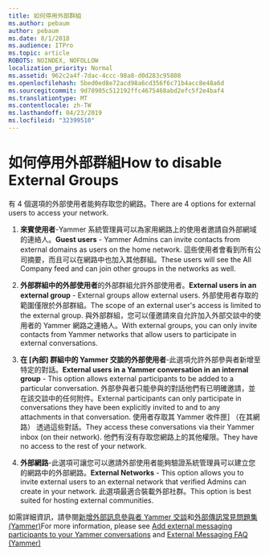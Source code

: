 ```yaml
---
title: 如何停用外部群組
ms.author: pebaum
author: pebaum
ms.date: 8/1/2018
ms.audience: ITPro
ms.topic: article
ROBOTS: NOINDEX, NOFOLLOW
localization_priority: Normal
ms.assetid: 962c2a4f-7dac-4ccc-98a8-d0d283c95808
ms.openlocfilehash: 5bed0ed8e72acd98a6cd356f6c71b4acc8e48a6d
ms.sourcegitcommit: 9d78905c512192ffc4675468abd2efc5f2e4baf4
ms.translationtype: MT
ms.contentlocale: zh-TW
ms.lasthandoff: 04/23/2019
ms.locfileid: "32399510"
---
```

# <a name="how-to-disable-external-groups"></a><span data-ttu-id="73ddd-102">如何停用外部群組</span><span class="sxs-lookup"><span data-stu-id="73ddd-102">How to disable External Groups</span></span>

<span data-ttu-id="73ddd-103">有 4 個選項的外部使用者能夠存取您的網路。</span><span class="sxs-lookup"><span data-stu-id="73ddd-103">There are 4 options for external users to access your network.</span></span>
  
1. <span data-ttu-id="73ddd-104">**來賓使用者**-Yammer 系統管理員可以為家用網路上的使用者邀請自外部網域的連絡人。</span><span class="sxs-lookup"><span data-stu-id="73ddd-104">**Guest users** - Yammer Admins can invite contacts from external domains as users on the home network.</span></span> <span data-ttu-id="73ddd-105">這些使用者會看到所有公司摘要，而且可以在網路中也加入其他群組。</span><span class="sxs-lookup"><span data-stu-id="73ddd-105">These users will see the All Company feed and can join other groups in the networks as well.</span></span> 
    
2. <span data-ttu-id="73ddd-106">**外部群組中的外部使用者**的外部群組允許外部使用者。</span><span class="sxs-lookup"><span data-stu-id="73ddd-106">**External users in an external group** - External groups allow external users.</span></span> <span data-ttu-id="73ddd-107">外部使用者存取的範圍僅限於外部群組。</span><span class="sxs-lookup"><span data-stu-id="73ddd-107">The scope of an external user's access is limited to the external group.</span></span> <span data-ttu-id="73ddd-108">與外部群組，您可以僅邀請來自允許加入外部交談中的使用者的 Yammer 網路之連絡人。</span><span class="sxs-lookup"><span data-stu-id="73ddd-108">With external groups, you can only invite contacts from Yammer networks that allow users to participate in external conversations.</span></span> 
    
3. <span data-ttu-id="73ddd-109">**在 [內部] 群組中的 Yammer 交談的外部使用者**-此選項允許外部參與者新增至特定的對話。</span><span class="sxs-lookup"><span data-stu-id="73ddd-109">**External users in a Yammer conversation in an internal group** - This option allows external participants to be added to a particular conversation.</span></span> <span data-ttu-id="73ddd-110">外部參與者只能參與的對話他們有已明確邀請，並在該交談中的任何附件。</span><span class="sxs-lookup"><span data-stu-id="73ddd-110">External participants can only participate in conversations they have been explicitly invited to and to any attachments in that conversation.</span></span> <span data-ttu-id="73ddd-111">使用者存取其 Yammer 收件匣] （在其網路） 透過這些對話。</span><span class="sxs-lookup"><span data-stu-id="73ddd-111">They access these conversations via their Yammer inbox (on their network).</span></span> <span data-ttu-id="73ddd-112">他們有沒有存取您網路上的其他權限。</span><span class="sxs-lookup"><span data-stu-id="73ddd-112">They have no access to the rest of your network.</span></span> 
    
4. <span data-ttu-id="73ddd-113">**外部網路**-此選項可讓您可以邀請外部使用者能夠驗證系統管理員可以建立您的網路中的外部網路。</span><span class="sxs-lookup"><span data-stu-id="73ddd-113">**External Networks** - This option allows you to invite external users to an external network that verified Admins can create in your network.</span></span> <span data-ttu-id="73ddd-114">此選項最適合裝載外部社群。</span><span class="sxs-lookup"><span data-stu-id="73ddd-114">This option is best suited for hosting external communities.</span></span> 
    
<span data-ttu-id="73ddd-115">如需詳細資訊，請參閱[新增外部訊息參與者 Yammer 交談](https://support.office.com/article/add-external-messaging-participants-to-your-yammer-conversations-423653bb-86b2-4eac-9d7e-dca121f7c16c?ui=en-US&amp;rs=en-US&amp;ad=US)和[外部傳訊常見問題集 (Yammer)](https://support.office.com/article/External-messaging-FAQ-Yammer-35b59d6c-bb1c-4541-bf19-9f67d2f2b199)</span><span class="sxs-lookup"><span data-stu-id="73ddd-115">For more information, please see [Add external messaging participants to your Yammer conversations](https://support.office.com/article/add-external-messaging-participants-to-your-yammer-conversations-423653bb-86b2-4eac-9d7e-dca121f7c16c?ui=en-US&amp;rs=en-US&amp;ad=US) and [External Messaging FAQ (Yammer)](https://support.office.com/article/External-messaging-FAQ-Yammer-35b59d6c-bb1c-4541-bf19-9f67d2f2b199)</span></span>
  

